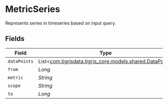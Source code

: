 # MetricSeries

Represents series in timeseries based on input query.


## Fields

| Field                                                                                        | Type                                                                                         | Required                                                                                     | Description                                                                                  |
| -------------------------------------------------------------------------------------------- | -------------------------------------------------------------------------------------------- | -------------------------------------------------------------------------------------------- | -------------------------------------------------------------------------------------------- |
| `dataPoints`                                                                                 | List<[com.tigrisdata.tigris_core.models.shared.DataPoint](../../models/shared/DataPoint.md)> | :heavy_minus_sign:                                                                           | N/A                                                                                          |
| `from`                                                                                       | *Long*                                                                                       | :heavy_minus_sign:                                                                           | N/A                                                                                          |
| `metric`                                                                                     | *String*                                                                                     | :heavy_minus_sign:                                                                           | N/A                                                                                          |
| `scope`                                                                                      | *String*                                                                                     | :heavy_minus_sign:                                                                           | N/A                                                                                          |
| `to`                                                                                         | *Long*                                                                                       | :heavy_minus_sign:                                                                           | N/A                                                                                          |